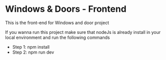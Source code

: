 # Windows & Doors - Frontend 

This is the front-end for Windows and door project

If you wanna run this project make sure that nodeJs is already install in your local environment and run the following commands

- Step 1: npm install
- Step 2: npm run dev

